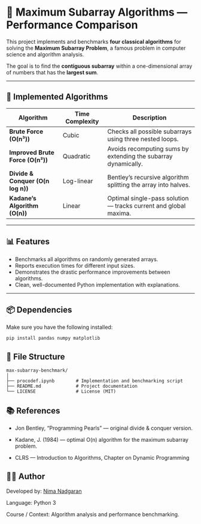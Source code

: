 # 🧠 Maximum Subarray Algorithms — Performance Comparison

This project implements and benchmarks **four classical algorithms** for solving the **Maximum Subarray Problem**, a famous problem in computer science and algorithm analysis.  

The goal is to find the **contiguous subarray** within a one-dimensional array of numbers that has the **largest sum**.

---

## 🚀 Implemented Algorithms

| Algorithm | Time Complexity | Description |
|------------|----------------|--------------|
| **Brute Force (O(n³))** | Cubic | Checks all possible subarrays using three nested loops. |
| **Improved Brute Force (O(n²))** | Quadratic | Avoids recomputing sums by extending the subarray dynamically. |
| **Divide & Conquer (O(n log n))** | Log-linear | Bentley’s recursive algorithm splitting the array into halves. |
| **Kadane’s Algorithm (O(n))** | Linear | Optimal single-pass solution — tracks current and global maxima. |

---

## 📊 Features

- Benchmarks all algorithms on randomly generated arrays.  
- Reports execution times for different input sizes.  
- Demonstrates the drastic performance improvements between algorithms.  
- Clean, well-documented Python implementation with explanations.  

---

## 📦 Dependencies

Make sure you have the following installed:
```
pip install pandas numpy matplotlib
```

## 🧮 File Structure
```
max-subarray-benchmark/
│
├── procodef.ipynb        # Implementation and benchmarking script
├── README.md             # Project documentation
└── LICENSE               # License (MIT)
```

## 📚 References

- Jon Bentley, “Programming Pearls” — original divide & conquer version.

- Kadane, J. (1984) — optimal O(n) algorithm for the maximum subarray problem.

- CLRS — Introduction to Algorithms, Chapter on Dynamic Programming

## 🧑‍💻 Author

Developed by: [Nima Nadgaran](https://github.com/NimaNadgaran)

Language: Python 3

Course / Context: Algorithm analysis and performance benchmarking.
